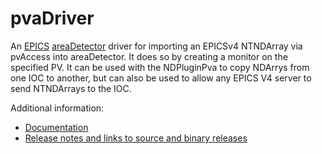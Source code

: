 pvaDriver
=================
An 
[EPICS](http://www.aps.anl.gov/epics)
[areaDetector](https://cars.uchicago.edu/software/epics/areaDetector.html)
driver for importing an EPICSv4 NTNDArray via pvAccess into areaDetector.
It does so by creating a monitor on the specified PV.  It can be used with the
NDPluginPva to copy NDArrys from one IOC to another, but can also be used to
allow any EPICS V4 server to send NTNDArrays to the IOC.


Additional information:
* [Documentation](https://areadetector.github.io/master/pvaDriver/pvaDriver.html)
* [Release notes and links to source and binary releases](RELEASE.md)
